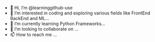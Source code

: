 - 👋 Hi, I’m @learninggithub-use
- 👀 I’m interested in coding and exploring various fields like FrontEnd BackEnd and ML...
- 🌱 I’m currently learning Python Frameworks...
- 💞️ I’m looking to collaborate on ...
- 📫 How to reach me ...

<!---
learninggithub-use/learninggithub-use is a ✨ special ✨ repository because its `README.md` (this file) appears on your GitHub profile.
You can click the Preview link to take a look at your changes.
--->
